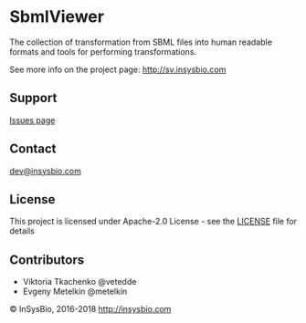 # SbmlViewer
The collection of transformation from SBML files into human readable formats and tools for performing transformations.

See more info on the project page: 
http://sv.insysbio.com

## Support

[Issues page](https://github.com/insysbio/SbmlViewer/issues)

## Contact

dev@insysbio.com

## License

This project is licensed under Apache-2.0 License - see the [LICENSE](LICENSE) file for details

## Contributors

- Viktoria Tkachenko @vetedde
- Evgeny Metelkin @metelkin

© InSysBio, 2016-2018
http://insysbio.com
